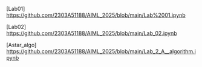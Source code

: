 [Lab01] https://github.com/2303A51188/AIML_2025/blob/main/Lab%2001.ipynb

[Lab02] https://github.com/2303A51188/AIML_2025/blob/main/Lab_02.ipynb

[Astar_algo] https://github.com/2303A51188/AIML_2025/blob/main/Lab_2_A__algorithm.ipynb
